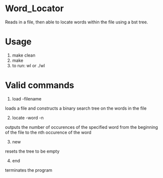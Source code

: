 # Word_Locator
Reads in a file, then able to locate words within the file using a bst tree.

# Usage
1. make clean
2. make 
3. to run: wl or ./wl

# Valid commands
1. load -filename
  
  loads a file and constructs a binary search tree on the words in the file


2. locate -word -n
  
  outputs the number of occurences of the specified word from the beginning of the file to the nth occurence of the word

3. new
  
  resets the tree to be empty

4. end
  
  terminates the program

